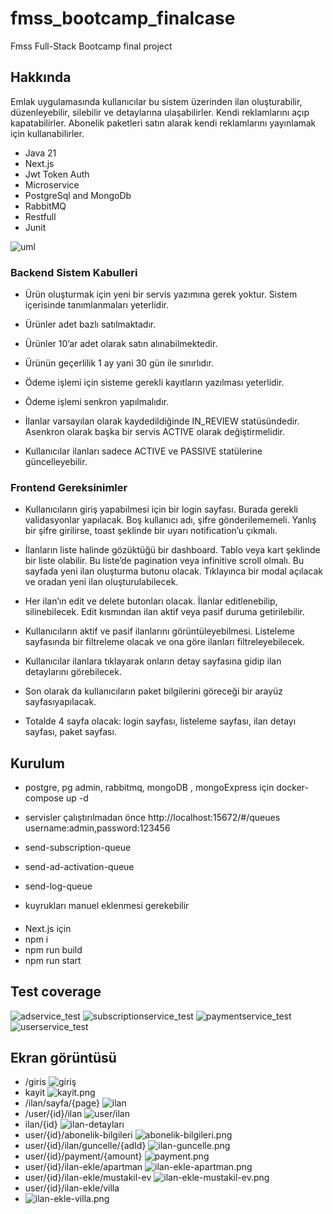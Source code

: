 # fmss_bootcamp_finalcase
Fmss Full-Stack Bootcamp final project

## Hakkında
Emlak uygulamasında kullanıcılar bu sistem üzerinden ilan oluşturabilir, düzenleyebilir, silebilir ve detaylarına ulaşabilirler. Kendi reklamlarını açıp kapatabilirler. Abonelik paketleri satın alarak kendi reklamlarını yayınlamak için kullanabilirler.
- Java 21
- Next.js
- Jwt Token Auth
- Microservice
- PostgreSql and MongoDb
- RabbitMQ
- Restfull
- Junit

![uml](./img/uml.png)

### Backend Sistem Kabulleri
- Ürün oluşturmak için yeni bir servis yazımına gerek yoktur. Sistem içerisinde tanımlanmaları yeterlidir.

- Ürünler adet bazlı satılmaktadır.

- Ürünler 10’ar adet olarak satın alınabilmektedir.

- Ürünün geçerlilik 1 ay yani 30 gün ile sınırlıdır.

- Ödeme işlemi için sisteme gerekli kayıtların yazılması yeterlidir.

- Ödeme işlemi senkron yapılmalıdır.

- İlanlar varsayılan olarak kaydedildiğinde IN_REVIEW statüsündedir. Asenkron olarak başka  bir servis ACTIVE olarak değiştirmelidir.

- Kullanıcılar ilanları sadece ACTIVE ve PASSIVE statülerine güncelleyebilir.

### Frontend Gereksinimler

- Kullanıcıların giriş yapabilmesi için bir login sayfası. Burada gerekli validasyonlar yapılacak. Boş kullanıcı adı, şifre gönderilememeli. Yanlış bir şifre girilirse, toast şeklinde bir uyarı notification’u çıkmalı.

- İlanların liste halinde gözüktüğü bir dashboard. Tablo veya kart şeklinde bir liste olabilir. Bu liste’de pagination veya infinitive scroll olmalı. Bu sayfada yeni ilan oluşturma butonu olacak. Tıklayınca bir modal açılacak ve oradan yeni ilan oluşturulabilecek.

- Her ilan’ın edit ve delete butonları olacak. İlanlar editlenebilip, silinebilecek. Edit kısmından ilan aktif veya pasif duruma getirilebilir.

- Kullanıcıların aktif ve pasif ilanlarını görüntüleyebilmesi. Listeleme sayfasında bir filtreleme olacak ve ona göre ilanları filtreleyebilecek.

- Kullanıcılar ilanlara tıklayarak onların detay sayfasına gidip ilan detaylarını görebilecek.

- Son olarak da kullanıcıların paket bilgilerini göreceği bir arayüz sayfasıyapılacak.

- Totalde 4 sayfa olacak: login sayfası, listeleme sayfası, ilan detayı sayfası, paket sayfası.

## Kurulum


- postgre, pg admin, rabbitmq, mongoDB , mongoExpress için docker-compose up -d

- servisler çalıştırılmadan önce http://localhost:15672/#/queues username:admin,password:123456
- send-subscription-queue
- send-ad-activation-queue
- send-log-queue
- kuyrukları manuel eklenmesi gerekebilir
####
- Next.js için
- npm i
- npm run build
- npm run start

## Test coverage

![adservice_test](./img/adservice_test.png)
![subscriptionservice_test](./img/subscriptionservice_test.png)
![paymentservice_test](./img/paymentservice_test.png)
![userservice_test](./img/userservice_test.png)

## Ekran görüntüsü 

- /giris
![giriş](./img/giris.png)
- kayit
  ![kayit.png](/img/kayit.png)
- /ilan/sayfa/{page}
  ![ilan](./img/ilan.png)
- /user/{id}/ilan
  ![user/ilan](./img/user-ilan.png)
- ilan/{id}
  ![ilan-detayları](./img/ilan-detayları.png)
- user/{id}/abonelik-bilgileri
  ![abonelik-bilgileri.png](./img/abonelik-bilgileri.png)
- user/{id}/ilan/guncelle/{adId}
 ![ilan-guncelle.png](./img/ilan-guncelle.png)
- user/{id}/payment/{amount}
 ![payment.png](/img/payment.png)
- user/{id}/ilan-ekle/apartman
![ilan-ekle-apartman.png](/img/ilan-ekle-apartman.png)
- user/{id}/ilan-ekle/mustakil-ev
![ilan-ekle-mustakil-ev.png](/img/ilan-ekle-mustakil-ev.png)
- user/{id}/ilan-ekle/villa
- ![ilan-ekle-villa.png](/img/ilan-ekle-villa.png)